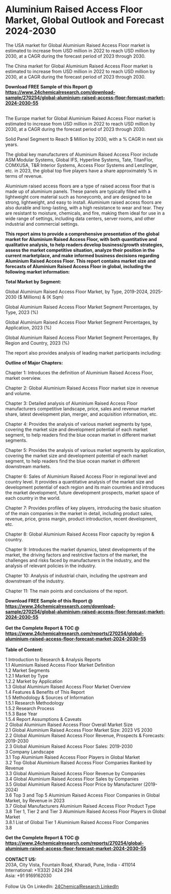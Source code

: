 <h1>Aluminium Raised Access Floor Market, Global Outlook and Forecast 2024-2030</h1><p>The USA market for Global Aluminium Raised Access Floor market is estimated to increase from USD million in 2022 to reach USD million by 2030, at a CAGR during the forecast period of 2023 through 2030.</p><p>
</p><p>The China market for Global Aluminium Raised Access Floor market is estimated to increase from USD million in 2022 to reach USD million by 2030, at a CAGR during the forecast period of 2023 through 2030.</p><div><b>Download FREE Sample of this Report @ 
            <a href="https://www.24chemicalresearch.com/download-sample/270254/global-aluminium-raised-access-floor-forecast-market-2024-2030-55">
            https://www.24chemicalresearch.com/download-sample/270254/global-aluminium-raised-access-floor-forecast-market-2024-2030-55</a></b></div><br><p>
</p><p>The Europe market for Global Aluminium Raised Access Floor market is estimated to increase from USD million in 2022 to reach USD million by 2030, at a CAGR during the forecast period of 2023 through 2030.</p><p>
Solid Panel Segment to Reach $ Million by 2030, with a % CAGR in next six years.</p><p>
The global key manufacturers of Aluminium Raised Access Floor include ASM Modular Systems, Global IFS, Hyperline Systems, Tate, TitanFlor, COMXUSA, T&amp;R Interior Systems, Access Floor Systems and Lenzlinger, etc. in 2023, the global top five players have a share approximately % in terms of revenue.</p><p>
Aluminium raised access floors are a type of raised access floor that is made up of aluminium panels. These panels are typically filled with a lightweight core material such as honeycomb, and are designed to be strong, lightweight, and easy to install. Aluminium raised access floors are also durable and long-lasting, with a high resistance to wear and tear. They are resistant to moisture, chemicals, and fire, making them ideal for use in a wide range of settings, including data centers, server rooms, and other industrial and commercial settings.</p><p>
<strong>This report aims to provide a comprehensive presentation of the global market for Aluminium Raised Access Floor, with both quantitative and qualitative analysis, to help readers develop business/growth strategies, assess the market competitive situation, analyze their position in the current marketplace, and make informed business decisions regarding Aluminium Raised Access Floor. This report contains market size and forecasts of Aluminium Raised Access Floor in global, including the following market information:</strong></p><p>
</p><p>
<strong>Total Market by Segment:</strong></p><p>
Global Aluminium Raised Access Floor Market, by Type, 2019-2024, 2025-2030 ($ Millions) &amp; (K Sqm)</p><p>
Global Aluminium Raised Access Floor Market Segment Percentages, by Type, 2023 (%)</p><p>
</p><p>
Global Aluminium Raised Access Floor Market Segment Percentages, by Application, 2023 (%)</p><p>
</p><p>
Global Aluminium Raised Access Floor Market Segment Percentages, By Region and Country, 2023 (%)</p><p>
</p><p>
The report also provides analysis of leading market participants including:</p><p>
</p><p>
</p><p>
</p><p><strong>Outline of Major Chapters:</strong></p><p>
</p><p>Chapter 1: Introduces the definition of Aluminium Raised Access Floor, market overview.</p><p>
Chapter 2: Global Aluminium Raised Access Floor market size in revenue and volume.</p><p>
Chapter 3: Detailed analysis of Aluminium Raised Access Floor manufacturers competitive landscape, price, sales and revenue market share, latest development plan, merger, and acquisition information, etc.</p><p>
Chapter 4: Provides the analysis of various market segments by type, covering the market size and development potential of each market segment, to help readers find the blue ocean market in different market segments.</p><p>
Chapter 5: Provides the analysis of various market segments by application, covering the market size and development potential of each market segment, to help readers find the blue ocean market in different downstream markets.</p><p>
Chapter 6: Sales of Aluminium Raised Access Floor in regional level and country level. It provides a quantitative analysis of the market size and development potential of each region and its main countries and introduces the market development, future development prospects, market space of each country in the world.</p><p>
Chapter 7: Provides profiles of key players, introducing the basic situation of the main companies in the market in detail, including product sales, revenue, price, gross margin, product introduction, recent development, etc.</p><p>
Chapter 8: Global Aluminium Raised Access Floor capacity by region &amp; country.</p><p>
Chapter 9: Introduces the market dynamics, latest developments of the market, the driving factors and restrictive factors of the market, the challenges and risks faced by manufacturers in the industry, and the analysis of relevant policies in the industry.</p><p>
Chapter 10: Analysis of industrial chain, including the upstream and downstream of the industry.</p><p>
Chapter 11: The main points and conclusions of the report.</p><div><b>Download FREE Sample of this Report @ 
            <a href="https://www.24chemicalresearch.com/download-sample/270254/global-aluminium-raised-access-floor-forecast-market-2024-2030-55">
            https://www.24chemicalresearch.com/download-sample/270254/global-aluminium-raised-access-floor-forecast-market-2024-2030-55</a></b></div><br><div><b>Get the Complete Report & TOC @ 
            <a href="https://www.24chemicalresearch.com/reports/270254/global-aluminium-raised-access-floor-forecast-market-2024-2030-55">
            https://www.24chemicalresearch.com/reports/270254/global-aluminium-raised-access-floor-forecast-market-2024-2030-55</a></b></div><br>
            <b>Table of Content:</b><p>1 Introduction to Research & Analysis Reports<br />
    1.1 Aluminium Raised Access Floor Market Definition<br />
    1.2 Market Segments<br />
        1.2.1 Market by Type<br />
        1.2.2 Market by Application<br />
    1.3 Global Aluminium Raised Access Floor Market Overview<br />
    1.4 Features & Benefits of This Report<br />
    1.5 Methodology & Sources of Information<br />
        1.5.1 Research Methodology<br />
        1.5.2 Research Process<br />
        1.5.3 Base Year<br />
        1.5.4 Report Assumptions & Caveats<br />
2 Global Aluminium Raised Access Floor Overall Market Size<br />
    2.1 Global Aluminium Raised Access Floor Market Size: 2023 VS 2030<br />
    2.2 Global Aluminium Raised Access Floor Revenue, Prospects & Forecasts: 2019-2030<br />
    2.3 Global Aluminium Raised Access Floor Sales: 2019-2030<br />
3 Company Landscape<br />
    3.1 Top Aluminium Raised Access Floor Players in Global Market<br />
    3.2 Top Global Aluminium Raised Access Floor Companies Ranked by Revenue<br />
    3.3 Global Aluminium Raised Access Floor Revenue by Companies<br />
    3.4 Global Aluminium Raised Access Floor Sales by Companies<br />
    3.5 Global Aluminium Raised Access Floor Price by Manufacturer (2019-2024)<br />
    3.6 Top 3 and Top 5 Aluminium Raised Access Floor Companies in Global Market, by Revenue in 2023<br />
    3.7 Global Manufacturers Aluminium Raised Access Floor Product Type<br />
    3.8 Tier 1, Tier 2 and Tier 3 Aluminium Raised Access Floor Players in Global Market<br />
        3.8.1 List of Global Tier 1 Aluminium Raised Access Floor Companies<br />
        3.8</p><div><b>Get the Complete Report & TOC @ 
            <a href="https://www.24chemicalresearch.com/reports/270254/global-aluminium-raised-access-floor-forecast-market-2024-2030-55">
            https://www.24chemicalresearch.com/reports/270254/global-aluminium-raised-access-floor-forecast-market-2024-2030-55</a></b></div><br><b>CONTACT US:</b><br>
            203A, City Vista, Fountain Road, Kharadi, Pune, India - 411014<br>
            International: +1(332) 2424 294<br>
            Asia: +91 9169162030 <br><br>
            Follow Us On LinkedIn: <a href="https://www.linkedin.com/company/24chemicalresearch/">24ChemicalResearch LinkedIn</a>